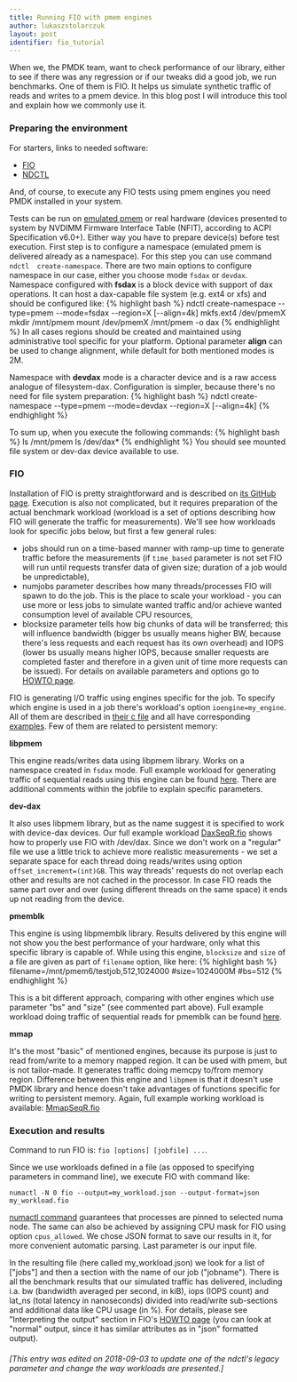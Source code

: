 ```yaml
---
title: Running FIO with pmem engines
author: lukaszstolarczuk
layout: post
identifier: fio_tutorial
---
```

When we, the PMDK team, want to check performance of our library, either to see
if there was any regression or if our tweaks did a good job, we run benchmarks.
One of them is FIO. It helps us simulate synthetic traffic of reads and writes
to a pmem device. In this blog post I will introduce this tool and explain how
we commonly use it.

### Preparing the environment
For starters, links to needed software:
* [FIO][1fioLink]
* [NDCTL][ndctlLnk]

And, of course, to execute any FIO tests using pmem engines you need PMDK
installed in your system.

Tests can be run on [emulated pmem][13rde117] or real hardware (devices 
presented to system by NVDIMM Firmware Interface Table (NFIT), according to ACPI 
Specification v6.0+). Either way you have to prepare device(s) before test 
execution. First step is to configure a namespace (emulated pmem is delivered 
already as a namespace). For this step you can use command `ndctl 
create-namespace`. There are two main options to configure namespace in our 
case, either you choose mode `fsdax` or `devdax`. Namespace configured with 
**fsdax** is a block device with support of dax operations. It can host a 
dax-capable file system (e.g. ext4 or xfs) and should be configured like:
{% highlight bash %}
ndctl create-namespace --type=pmem --mode=fsdax --region=X [--align=4k]
mkfs.ext4 /dev/pmemX
mkdir /mnt/pmem
mount /dev/pmemX /mnt/pmem -o dax
{% endhighlight %}
In all cases regions should be created and maintained using administrative tool
specific for your platform. Optional parameter **align** can be used to change
alignment, while default for both mentioned modes is 2M.

Namespace with **devdax** mode is a character device and is a raw access
analogue of filesystem-dax. Configuration is simpler, because there's no need
for file system preparation:
{% highlight bash %}
ndctl create-namespace --type=pmem --mode=devdax --region=X [--align=4k]
{% endhighlight %}

To sum up, when you execute the following commands:
{% highlight bash %}
ls /mnt/pmem
ls /dev/dax*
{% endhighlight %}
You should see mounted file system or dev-dax device available to use.

### FIO
Installation of FIO is pretty straightforward and is described on [its 
GitHub page][1fioLink]. Execution is also not complicated, but it 
requires preparation of the actual benchmark workload (workload is a set 
of options describing how FIO will generate the traffic for 
measurements). We'll see how workloads look for specific jobs below, but 
first a few general rules:
* jobs should run on a time-based manner with ramp-up time to generate traffic
before the measurements (if `time_based` parameter is not set FIO will run until
requests transfer data of given size; duration of a job would be unpredictable),
* numjobs parameter describes how many threads/processes FIO will spawn to do
the job. This is the place to scale your workload - you can use more or less
jobs to simulate wanted traffic and/or achieve wanted consumption level of
available CPU resources,
* blocksize parameter tells how big chunks of data will be transferred; this
will influence bandwidth (bigger bs usually means higher BW, because there's
less requests and each request has its own overhead) and IOPS (lower bs usually
means higher IOPS, because smaller requests are completed faster and therefore
in a given unit of time more requests can be issued).
For details on available parameters and options go to [HOWTO page][191te3w1].

FIO is generating I/O traffic using engines specific for the job. To specify
which engine is used in a job there's workload's option `ioengine=my_engine`.
All of them are described in [their c file][44ku0112] and all have corresponding
[examples][55ku0123]. Few of them are related to persistent memory:

**libpmem**

This engine reads/writes data using libpmem library. Works on a namespace
created in `fsdax` mode. Full example workload for generating traffic of
sequential reads using this engine can be found [here][fiolibPM]. There are
additional comments within the jobfile to explain specific parameters.

**dev-dax**

It also uses libpmem library, but as the name suggest it is specified to work
with device-dax devices. Our full example workload [DaxSeqR.fio][fiodevDX]
shows how to properly use FIO with /dev/dax. Since we don't work on a "regular"
file we use a little trick to achieve more realistic measurements - we set a
separate space for each thread doing reads/writes using option
`offset_increment=(int)GB`. This way threads' requests do not overlap each
other and results are not cached in the processor. In case FIO reads the same
part over and over (using different threads on the same space) it ends up not
reading from the device.

**pmemblk**

This engine is using libpmemblk library. Results delivered by this engine will
not show you the best performance of your hardware, only what this specific
library is capable of. While using this engine, `blocksize` and
`size` of a file are given as part of `filename` option, like here:
{% highlight bash %}
filename=/mnt/pmem6/testjob,512,1024000
#size=1024000M
#bs=512
{% endhighlight %}

This is a bit different approach, comparing with other engines which use
parameter "bs" and "size" (see commented part above). Full example workload
doing traffic of sequential reads for pmemblk can be found [here][fioPMblk].

**mmap**

It's the most "basic" of mentioned engines, because its purpose is just to read
from/write to a memory mapped region. It can be used with pmem, but is not
tailor-made. It generates traffic doing memcpy to/from memory region. Difference
between this engine and `libpmem` is that it doesn't use PMDK library and hence
doesn't take advantages of functions specific for writing to persistent memory.
Again, full example working workload is available: [MmapSeqR.fio][fioMMap1]

### Execution and results
Command to run FIO is: `fio [options] [jobfile] ...`.

Since we use workloads defined in a file (as opposed to specifying parameters
in command line), we execute FIO with command like:

`numactl -N 0 fio --output=my_workload.json --output-format=json my_workload.fio`

[numactl command][nctl1234] guarantees that processes are pinned to selected 
numa node. The same can also be achieved by assigning CPU mask for FIO using 
option `cpus_allowed`. We chose JSON format to save our results in 
it, for more convenient automatic parsing. Last parameter is our input file.

In the resulting file (here called my_workload.json) we look for a list 
of ["jobs"] and then a section with the name of our job ("jobname"). 
There is all the benchmark results that our simulated traffic has 
delivered, including i.a. bw (bandwidth averaged per second, in kiB), 
iops (IOPS count) and lat_ns (total latency in nanoseconds) divided into 
read/write sub-sections and additional data like CPU usage (in %). For 
details, please see "Interpreting the output" section in FIO's [HOWTO 
page][191te3w2] (you can look at "normal" output, since it has similar 
attributes as in "json" formatted output).


###### [This entry was edited on 2018-09-03 to update one of the ndctl's legacy parameter and change the way workloads are presented.]

[1fioLink]: https://github.com/axboe/fio
[ndctlLnk]: https://github.com/pmem/ndctl
[13rde117]: https://pmem.io/2016/02/22/pm-emulation.html
[191te3w1]: https://github.com/axboe/fio/blob/master/HOWTO
[191te3w2]: https://github.com/axboe/fio/blob/master/HOWTO#L3292
[44ku0112]: https://github.com/axboe/fio/tree/master/engines
[55ku0123]: https://github.com/axboe/fio/tree/master/examples
[nctl1234]: https://linux.die.net/man/8/numactl
[fiolibPM]: https://gist.github.com/lukaszstolarczuk/b358293ad818447f0f0388161bbaa332
[fiodevDX]: https://gist.github.com/lukaszstolarczuk/d78d069eaedbe8e35024ef23fcaa5bed
[fioPMblk]: https://gist.github.com/lukaszstolarczuk/b97f2650a29233e7a8aa0dee26892339
[fioMMap1]: https://gist.github.com/lukaszstolarczuk/939a1241485d51ec7947ad9caf26d00b

